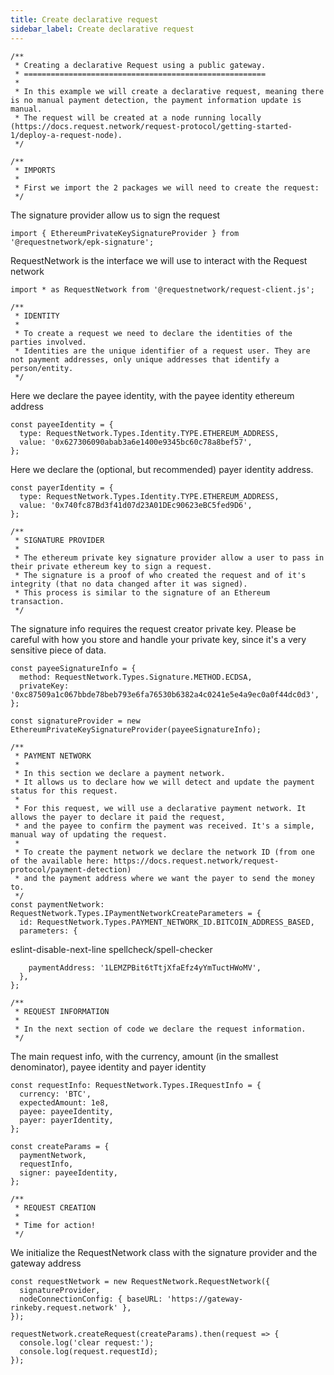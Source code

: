 ```yaml
---
title: Create declarative request
sidebar_label: Create declarative request
---
```


```
/**
 * Creating a declarative Request using a public gateway.
 * ======================================================
 *
 * In this example we will create a declarative request, meaning there is no manual payment detection, the payment information update is manual.
 * The request will be created at a node running locally (https://docs.request.network/request-protocol/getting-started-1/deploy-a-request-node).
 */

/**
 * IMPORTS
 *
 * First we import the 2 packages we will need to create the request:
 */
```

The signature provider allow us to sign the request

```
import { EthereumPrivateKeySignatureProvider } from '@requestnetwork/epk-signature';
```

RequestNetwork is the interface we will use to interact with the Request network

```
import * as RequestNetwork from '@requestnetwork/request-client.js';

/**
 * IDENTITY
 *
 * To create a request we need to declare the identities of the parties involved.
 * Identities are the unique identifier of a request user. They are not payment addresses, only unique addresses that identify a person/entity.
 */

```

Here we declare the payee identity, with the payee identity ethereum address

```
const payeeIdentity = {
  type: RequestNetwork.Types.Identity.TYPE.ETHEREUM_ADDRESS,
  value: '0x627306090abab3a6e1400e9345bc60c78a8bef57',
};

```

Here we declare the (optional, but recommended) payer identity address.

```
const payerIdentity = {
  type: RequestNetwork.Types.Identity.TYPE.ETHEREUM_ADDRESS,
  value: '0x740fc87Bd3f41d07d23A01DEc90623eBC5fed9D6',
};

/**
 * SIGNATURE PROVIDER
 *
 * The ethereum private key signature provider allow a user to pass in their private ethereum key to sign a request.
 * The signature is a proof of who created the request and of it's integrity (that no data changed after it was signed).
 * This process is similar to the signature of an Ethereum transaction.
 */

```

The signature info requires the request creator private key.
Please be careful with how you store and handle your private key, since it's a very sensitive piece of data.

```
const payeeSignatureInfo = {
  method: RequestNetwork.Types.Signature.METHOD.ECDSA,
  privateKey: '0xc87509a1c067bbde78beb793e6fa76530b6382a4c0241e5e4a9ec0a0f44dc0d3',
};

const signatureProvider = new EthereumPrivateKeySignatureProvider(payeeSignatureInfo);

/**
 * PAYMENT NETWORK
 *
 * In this section we declare a payment network.
 * It allows us to declare how we will detect and update the payment status for this request.
 *
 * For this request, we will use a declarative payment network. It allows the payer to declare it paid the request,
 * and the payee to confirm the payment was received. It's a simple, manual way of updating the request.
 *
 * To create the payment network we declare the network ID (from one of the available here: https://docs.request.network/request-protocol/payment-detection)
 * and the payment address where we want the payer to send the money to.
 */
const paymentNetwork: RequestNetwork.Types.IPaymentNetworkCreateParameters = {
  id: RequestNetwork.Types.PAYMENT_NETWORK_ID.BITCOIN_ADDRESS_BASED,
  parameters: {
```

eslint-disable-next-line spellcheck/spell-checker

```
    paymentAddress: '1LEMZPBit6tTtjXfaEfz4yYmTuctHWoMV',
  },
};

/**
 * REQUEST INFORMATION
 *
 * In the next section of code we declare the request information.
 */

```

The main request info, with the currency, amount (in the smallest denominator), payee identity and payer identity

```
const requestInfo: RequestNetwork.Types.IRequestInfo = {
  currency: 'BTC',
  expectedAmount: 1e8,
  payee: payeeIdentity,
  payer: payerIdentity,
};

const createParams = {
  paymentNetwork,
  requestInfo,
  signer: payeeIdentity,
};

/**
 * REQUEST CREATION
 *
 * Time for action!
 */

```

We initialize the RequestNetwork class with the signature provider and the gateway address

```
const requestNetwork = new RequestNetwork.RequestNetwork({
  signatureProvider,
  nodeConnectionConfig: { baseURL: 'https://gateway-rinkeby.request.network' },
});

requestNetwork.createRequest(createParams).then(request => {
  console.log('clear request:');
  console.log(request.requestId);
});

```
